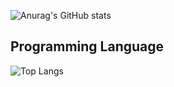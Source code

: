![Anurag's GitHub stats](https://github-readme-stats.vercel.app/api?username=9thanaphat&theme=dark&show_icons=true)<br>
## Programming Language
![Top Langs](https://github-readme-stats.vercel.app/api/top-langs/?username=9thanaphat&theme=dark&hide=roff)<br>
